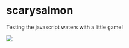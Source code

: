 # scarysalmon
Testing the javascript waters with a little game!

<img src="https://user-images.githubusercontent.com/22968625/63206969-9d0a9800-c073-11e9-91d0-9a9ac8cc283d.png">
